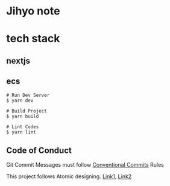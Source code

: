 # Jihyo note

# tech stack
## nextjs
## ecs

```shell
# Run Dev Server
$ yarn dev

# Build Project
$ yarn build

# Lint Codes
$ yarn lint
```

## Code of Conduct

Git Commit Messages must follow [Conventional Commits](https://www.conventionalcommits.org/ko/v1.0.0/) Rules

This project follows Atomic designing. [Link1](https://bgpark.tistory.com/129), [Link2](https://ui.toast.com/weekly-pick/ko_20200213)
